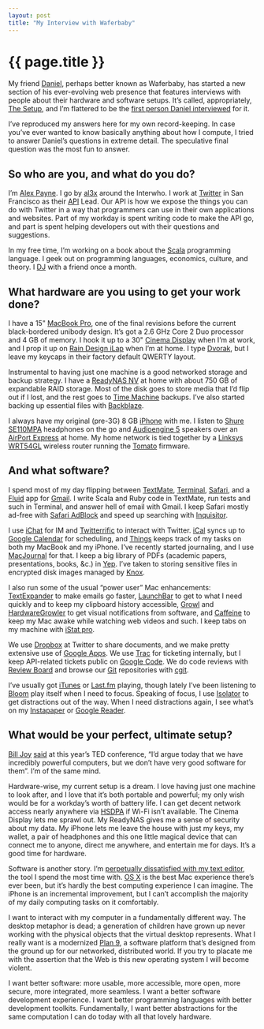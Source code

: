```yaml
---
layout: post
title: "My Interview with Waferbaby"
---
```


{{ page.title }}
================

My friend [Daniel](http://waferbaby.com/), perhaps better known as Waferbaby, has started a new section of his ever-evolving web presence that features interviews with people about their hardware and software setups. It’s called, appropriately, [The Setup](http://waferbaby.com/setup), and I’m flattered to be the [first person Daniel interviewed](http://waferbaby.com/setup/2009/01/02/al3x) for it.

I’ve reproduced my answers here for my own record-keeping. In case you’ve ever wanted to know basically anything about how I compute, I tried to answer Daniel’s questions in extreme detail. The speculative final question was the most fun to answer.

So who are you, and what do you do?
-----------------------------------

I’m [Alex Payne](http://al3x.net/). I go by [al3x](http://twitter.com/al3x) around the Interwho. I work at [Twitter](http://twitter.com/) in San Francisco as their [API](http://apiwiki.twitter.com/) Lead. Our API is how we expose the things you can do with Twitter in a way that programmers can use in their own applications and websites. Part of my workday is spent writing code to make the API go, and part is spent helping developers out with their questions and suggestions.

In my free time, I’m working on a book about the [Scala](http://scala-lang.org/) programming language. I geek out on programming languages, economics, culture, and theory. I [DJ](http://seriousdjs.net/) with a friend once a month.

What hardware are you using to get your work done?
--------------------------------------------------

I have a 15" [MacBook Pro](http://www.apple.com/macbookpro/), one of the final revisions before the current black-bordered unibody design. It’s got a 2.6 GHz Core 2 Duo processor and 4 GB of memory. I hook it up to a 30" [Cinema Display](http://www.apple.com/displays/cinema/) when I’m at work, and I prop it up on [Rain Design iLap](http://www.raindesigninc.com/ilap.html) when I’m at home. I type [Dvorak](http://en.wikipedia.org/wiki/Dvorak_Simplified_Keyboard), but I leave my keycaps in their factory default QWERTY layout.

Instrumental to having just one machine is a good networked storage and backup strategy. I have a [ReadyNAS NV](http://www.readynas.com/) at home with about 750 GB of expandable RAID storage. Most of the disk goes to store media that I’d flip out if I lost, and the rest goes to [Time Machine](http://www.apple.com/macosx/features/timemachine.html) backups. I’ve also started backing up essential files with [Backblaze](https://www.backblaze.com/).

I always have my original (pre-3G) 8 GB [iPhone](http://www.apple.com/iphone/) with me. I listen to [Shure SE110MPA](http://store.shure.com/store/shure/en_US/DisplayProductDetailsPage/productID.106610400) headphones on the go and [Audioengine 5](http://www.audioengineusa.com/a5_home.php) speakers over an [AirPort Express](http://www.apple.com/airportexpress/) at home. My home network is tied together by a [Linksys WRT54GL](http://en.wikipedia.org/wiki/Linksys_WRT54G_series) wireless router running the [Tomato](http://www.polarcloud.com/tomato) firmware.

And what software?
------------------

I spend most of my day flipping between [TextMate](http://macromates.com/), [Terminal](http://www.apple.com/macosx/technology/unix.html), [Safari](http://www.apple.com/safari/), and a [Fluid](http://fluidapp.com/) app for [Gmail](http://mail.google.com/). I write Scala and Ruby code in TextMate, run tests and such in Terminal, and answer hell of email with Gmail. I keep Safari mostly ad-free with [Safari AdBlock](http://safariadblock.sourceforge.net/) and speed up searching with [Inquisitor](http://www.inquisitorx.com/safari/index_en.php).

I use [iChat](http://www.apple.com/macosx/features/ichat.html) for IM and [Twitterrific](http://iconfactory.com/software/twitterrific) to interact with Twitter. [iCal](http://www.apple.com/macosx/features/300.html#ical) syncs up to [Google Calendar](http://www.google.com/calendar) for scheduling, and [Things](http://culturedcode.com/things/) keeps track of my tasks on both my MacBook and my iPhone. I’ve recently started journaling, and I use [MacJournal](http://www.marinersoftware.com/sitepage.php?page=85) for that. I keep a big library of PDFs (academic papers, presentations, books, &c.) in [Yep](http://www.yepthat.com/yep/index.html). I’ve taken to storing sensitive files in encrypted disk images managed by [Knox](http://www.knoxformac.com/).

I also run some of the usual “power user” Mac enhancements: [TextExpander](http://www.smileonmymac.com/TextExpander/) to make emails go faster, [LaunchBar](http://www.obdev.at/launchbar/) to get to what I need quickly and to keep my clipboard history accessible, [Growl](http://growl.info/) and [HardwareGrowler](http://growl.info/documentation/hardwaregrowler.php) to get visual notifications from software, and [Caffeine](http://lightheadsw.com/caffeine/) to keep my Mac awake while watching web videos and such. I keep tabs on my machine with [iStat pro](http://islayer.com/apps/istatpro/).

We use [Dropbox](http://www.getdropbox.com/) at Twitter to share documents, and we make pretty extensive use of [Google Apps](http://www.google.com/apps/intl/en/business/index.html). We use [Trac](http://trac.edgewall.org/) for ticketing internally, but I keep API-related tickets public on [Google Code](http://code.google.com/p/twitter-api/issues/list). We do code reviews with [Review Board](http://www.review-board.org/) and browse our [Git](http://git.or.cz/) repositories with [cgit](http://hjemli.net/git/cgit/).

I’ve usually got [iTunes](http://www.apple.com/itunes/) or [Last.fm](http://www.last.fm/) playing, though lately I’ve been listening to [Bloom](http://linktoapp.com/bloom) play itself when I need to focus. Speaking of focus, I use [Isolator](http://willmore.eu/software/isolator/) to get distractions out of the way. When I need distractions again, I see what’s on my [Instapaper](http://www.instapaper.com/) or [Google Reader](http://www.google.com/reader/).

What would be your perfect, ultimate setup?
-------------------------------------------

[Bill Joy](http://en.wikipedia.org/wiki/Bill_Joy) [said](http://www.youtube.com/watch?v=LN2shXeJNz8&feature=channel_page) at this year’s TED conference, “I’d argue today that we have incredibly powerful computers, but we don’t have very good software for them”. I’m of the same mind.

Hardware-wise, my current setup is a dream. I love having just one machine to look after, and I love that it’s both portable and powerful; my only wish would be for a workday’s worth of battery life. I can get decent network access nearly anywhere via [HSDPA](http://www.wireless.att.com/businesscenter/broadbandconnect_b2b/?_requestid=42465) if Wi-Fi isn’t available. The Cinema Display lets me sprawl out. My ReadyNAS gives me a sense of security about my data. My iPhone lets me leave the house with just my keys, my wallet, a pair of headphones and this one little magical device that can connect me to anyone, direct me anywhere, and entertain me for days. It’s a good time for hardware.

Software is another story. I’m [perpetually dissatisfied with my text editor](http://al3x.net/2008/10/22/on-flight-to-old-text-editors.html), the tool I spend the most time with. [OS X](http://www.apple.com/macosx/) is the best Mac experience there’s ever been, but it’s hardly the best computing experience I can imagine. The iPhone is an incremental improvement, but I can’t accomplish the majority of my daily computing tasks on it comfortably.

I want to interact with my computer in a fundamentally different way. The desktop metaphor is dead; a generation of children have grown up never working with the physical objects that the virtual desktop represents. What I really want is a modernized [Plan 9](http://en.wikipedia.org/wiki/Plan_9_from_Bell_Labs), a software platform that’s designed from the ground up for our networked, distributed world. If you try to placate me with the assertion that the Web is this new operating system I will become violent.

I want better software: more usable, more accessible, more open, more secure, more integrated, more seamless. I want a better software development experience. I want better programming languages with better development toolkits. Fundamentally, I want better abstractions for the same computation I can do today with all that lovely hardware.
